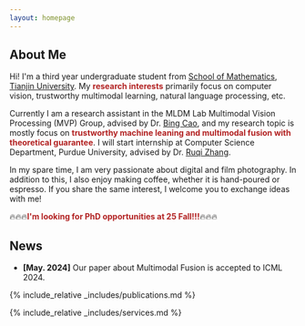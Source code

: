 ```yaml
---
layout: homepage
---
```


## About Me

Hi! I'm a third year undergraduate student from [School of Mathematics](https://math.tju.edu.cn/), [Tianjin University](https://www.tju.edu.cn/). My **<font color=FireBrick>research interests</font>** primarily focus on computer vision, trustworthy multimodal learning, natural language processing, etc.

Currently I am a research assistant in the MLDM Lab Multimodal Vision Processing (MVP) Group, advised by Dr. [Bing Cao](https://bcaosudo.github.io/), and my research topic is mostly focus on **<font color=FireBrick>trustworthy machine leaning and multimodal fusion with theoretical guarantee</font>**. I will start internship at Computer Science Department, Purdue University, advised by Dr. [Ruqi Zhang](https://ruqizhang.github.io/).

In my spare time, I am very passionate about digital and film photography. In addition to this, I also enjoy making coffee, whether it is hand-poured or espresso. If you share the same interest, I welcome you to exchange ideas with me!

🔥🔥🔥**<font color=FireBrick>I'm looking for PhD opportunities at 25 Fall!!!</font>**🔥🔥🔥


## News

- **[May. 2024]** Our paper about Multimodal Fusion is accepted to ICML 2024.


{% include_relative _includes/publications.md %}

{% include_relative _includes/services.md %}
